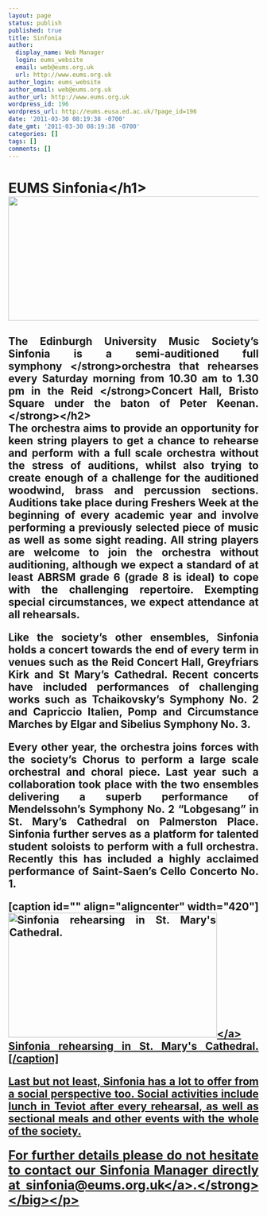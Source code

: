 ```yaml
---
layout: page
status: publish
published: true
title: Sinfonia
author:
  display_name: Web Manager
  login: eums_website
  email: web@eums.org.uk
  url: http://www.eums.org.uk
author_login: eums_website
author_email: web@eums.org.uk
author_url: http://www.eums.org.uk
wordpress_id: 196
wordpress_url: http://eums.eusa.ed.ac.uk/?page_id=196
date: '2011-03-30 08:19:38 -0700'
date_gmt: '2011-03-30 08:19:38 -0700'
categories: []
tags: []
comments: []
---
```

<h1 style="text-align: justify;">EUMS Sinfonia<&#47;h1><br />
<img class="size-full wp-image-620" alt="" src="http:&#47;&#47;eums.eusa.ed.ac.uk&#47;wp-content&#47;uploads&#47;images&#47;w620&#47;sinfonia04.jpg" width="620" height="250" &#47;></p>
<h2 style="text-align: justify;"><strong>The Edinburgh University Music Society&rsquo;s Sinfonia is a semi-auditioned full symphony&nbsp;<&#47;strong><strong>orchestra that rehearses every Saturday morning from 10.30 am to 1.30 pm in the Reid&nbsp;<&#47;strong><strong>Concert Hall, Bristo Square under the baton of Peter Keenan.<&#47;strong><&#47;h2><br />
The orchestra aims to provide an opportunity for keen string players to get a chance to&nbsp;rehearse and perform with a full scale orchestra without the stress of auditions, whilst also&nbsp;trying to create enough of a challenge for the auditioned woodwind, brass and percussion&nbsp;sections. Auditions take place during Freshers Week at the beginning of every academic&nbsp;year and involve performing a previously selected piece of music as well as some sight&nbsp;reading. All string players are welcome to join the orchestra without auditioning, although we expect a&nbsp;standard of at least ABRSM grade 6 (grade 8 is ideal) to cope with the challenging&nbsp;repertoire. Exempting special circumstances, we expect attendance at all rehearsals.</p>
<p>Like the society&rsquo;s other ensembles, Sinfonia holds a concert towards the end of every term&nbsp;in venues such as the Reid Concert Hall, Greyfriars Kirk and St Mary&rsquo;s Cathedral. Recent&nbsp;concerts have included performances of challenging works such as Tchaikovsky&rsquo;s Symphony&nbsp;No. 2 and Capriccio Italien, Pomp and Circumstance Marches by Elgar and Sibelius&nbsp;Symphony No. 3.</p>
<p>Every other year, the orchestra joins forces with the society&rsquo;s Chorus to perform a large&nbsp;scale orchestral and choral piece. Last year such a collaboration took place with the two&nbsp;ensembles delivering a superb performance of Mendelssohn&rsquo;s Symphony No. 2 &ldquo;Lobgesang&rdquo;&nbsp;in St. Mary&rsquo;s Cathedral on Palmerston Place. Sinfonia further serves as a platform for&nbsp;talented student soloists to perform with a full orchestra. Recently this has included a highly&nbsp;acclaimed performance of Saint-Saen&rsquo;s Cello Concerto No. 1.</p>
<p>[caption id="" align="aligncenter" width="420"]<a href="http:&#47;&#47;eums.eusa.ed.ac.uk&#47;wp-content&#47;uploads&#47;images&#47;h500&#47;rehearsals&#47;stmarys_05.jpg"><img title="Sinfonia rehearsing in St. Mary's Cathedral." alt="Sinfonia rehearsing in St. Mary's Cathedral." src="http:&#47;&#47;eums.eusa.ed.ac.uk&#47;wp-content&#47;uploads&#47;images&#47;h500&#47;rehearsals&#47;stmarys_05.jpg" width="420" height="251" &#47;><&#47;a> Sinfonia rehearsing in St. Mary's Cathedral.[&#47;caption]</p>
<p>Last but not least, Sinfonia has a lot to offer from a social perspective too. Social activities&nbsp;include lunch in Teviot after every rehearsal, as well as sectional meals and other events&nbsp;with the whole of the society.</p>
<p style="text-align: justify;"><big><strong>For further details please do not hesitate to contact our Sinfonia Manager directly at&nbsp;<a href="mailto:sinfonia@eums.org.uk" target="_blank">sinfonia@eums.org.uk<&#47;a>.<&#47;strong><&#47;big><&#47;p></p>
